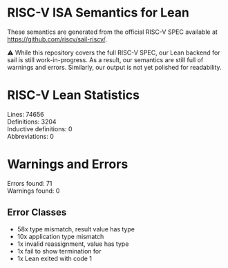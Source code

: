 # RISC-V ISA Semantics for Lean

These semantics are generated from the official RISC-V SPEC available at
https://github.com/riscv/sail-riscv/.

⚠️ While this repository covers the full RISC-V SPEC, our Lean backend for sail
is still work-in-progress. As a result, our semantics are still full of warnings
and errors. Similarly, our output is not yet polished for readability.
# RISC-V Lean Statistics

Lines: 74656  
Definitions: 3204  
Inductive definitions: 0  
Abbreviations: 0  

# Warnings and Errors

Errors found: 71  
Warnings found: 0  

## Error Classes

- 58x type mismatch, result value has type
- 10x application type mismatch
- 1x invalid reassignment, value has type
- 1x fail to show termination for
- 1x Lean exited with code 1
